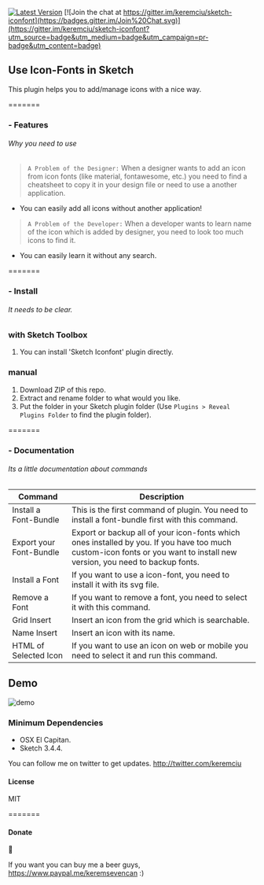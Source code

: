 [![Latest Version](https://img.shields.io/github/release/keremciu/sketch-iconfont.svg?style=flat-square)](https://github.com/keremciu/sketch-iconfont/releases)
[![Join the chat at https://gitter.im/keremciu/sketch-iconfont](https://badges.gitter.im/Join%20Chat.svg)](https://gitter.im/keremciu/sketch-iconfont?utm_source=badge&utm_medium=badge&utm_campaign=pr-badge&utm_content=badge)

## Use Icon-Fonts in Sketch

This plugin helps you to add/manage icons with a nice way.

=======

### - Features
###### Why you need to use

> `A Problem of the Designer:` 
> When a designer wants to add an icon from icon fonts (like material, fontawesome, etc.) you need to find a cheatsheet to copy it in your design file or need to use a another application.

- You can easily add all icons without another application!

> `A Problem of the Developer:` 
> When a developer wants to learn name of the icon which is added by designer, you need to look too much icons to find it.

- You can easily learn it without any search.

=======

### - Install
###### It needs to be clear.

### with Sketch Toolbox

1. You can install 'Sketch Iconfont' plugin directly.

### manual

1. Download ZIP of this repo.
2. Extract and rename folder to what would you like.
3. Put the folder in your Sketch plugin folder (Use `Plugins > Reveal Plugins Folder` to find the plugin folder).

=======

### - Documentation
###### Its a little documentation about commands 

Command             	| Description
----------------------- | -----------------------------------------------------------------------------------------------
Install a Font-Bundle   | This is the first command of plugin. You need to install a font-bundle first with this command.
Export your Font-Bundle | Export or backup all of your icon-fonts which ones installed by you. If you have too much custom-icon fonts or you want to install new version, you need to backup fonts.
Install a Font          | If you want to use a icon-font, you need to install it with its svg file.
Remove a Font 			| If you want to remove a font, you need to select it with this command.
Grid Insert 			| Insert an icon from the grid which is searchable.
Name Insert 			| Insert an icon with its name.
HTML of Selected Icon   | If you want to use an icon on web or mobile you need to select it and run this command.

## Demo

![demo][demo-image]

### Minimum Dependencies

- OSX El Capitan.
- Sketch 3.4.4.



You can follow me on twitter to get updates.
http://twitter.com/keremciu

#### License

MIT

=======

#### Donate

:beers:

If you want you can buy me a beer guys, https://www.paypal.me/keremsevencan :)

[demo-image]: http://i.imgur.com/EBGmlSe.gif
